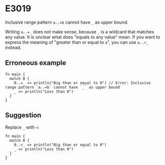 # E3019

Inclusive range pattern `a..=b` cannot have `_` as upper bound.

Writing `a..=_` does not make sense, because `_` is a wildcard that matches any
value. It is unclear what does "equals to any value" mean. If you want to
express the meaning of "greater than or equal to `a`", you can use `a..<_`
instead.

## Erroneous example

```moonbit
fn main {
  match 0 {
    0..=_ => println("Big than or equal to 0") // Error: Inclusive range pattern `a..=b` cannot have `_` as upper bound
    _ => println("Less than 0")
  }
}
```

## Suggestion

Replace `_` with `<`:

```moonbit
fn main {
  match 0 {
    0..<_ => println("Big than or equal to 0")
    _ => println("Less than 0")
  }
}
```
